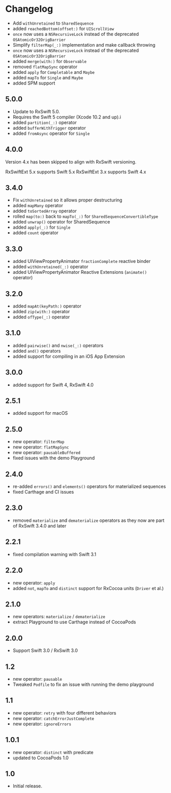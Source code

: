 Changelog
=========

- Add `withUnretained` to `SharedSequence`
- added `reachedBottom(offset:)` for `UIScrollView`
- `once` now uses a `NSRecursiveLock` instead of the deprecated `OSAtomicOr32OrigBarrier`
- Simplify `filterMap(_:)` implementation and make callback throwing
- `once` now uses a `NSRecursiveLock` instead of the deprecated `OSAtomicOr32OrigBarrier`
- added `merge(with:)` for `Observable`
- removed `flatMapSync` operator
- added `apply` for `Completable` and `Maybe` 
- added `mapTo` for `Single` and `Maybe`
- added SPM support

5.0.0
-----
- Update to RxSwift 5.0.
- Requires the Swift 5 compiler (Xcode 10.2 and up).i
- added `partition(_:)` operator
- added `bufferWithTrigger` operator
- added `fromAsync` operator for `Single`

4.0.0
------
Version 4.x has been skipped to align with RxSwift versioning.

RxSwiftExt 5.x supports Swift 5.x
RxSwiftExt 3.x supports Swift 4.x

3.4.0
-----
- Fix `withUnretained` so it allows proper destructuring
- added `mapMany` operator
- added `toSortedArray` operator
- rolled `map(to:)` back to `mapTo(_:)` for `SharedSequenceConvertibleType`
- added `unwrap()` operator for SharedSequence
- added `apply(_:)` for `Single`
- added `count` operator

3.3.0
-----
- added UIViewPropertyAnimator `fractionComplete` reactive binder
- added `withUnretained(_:)` operator
- added UIViewPropertyAnimator Reactive Extensions (`animate()` operator)

3.2.0
-----
- added `mapAt(keyPath:)` operator
- added `zip(with:)` operator
- added `ofType(_:)` operator

3.1.0
-----
- added `pairwise()` and `nwise(_:)` operators
- added `and()` operators
- added support for compiling in an iOS App Extension

3.0.0
-----
- added support for Swift 4, RxSwift 4.0

2.5.1
-----
- added support for macOS

2.5.0
-----
- new operator: `filterMap`
- new operator: `flatMapSync`
- new operator: `pausableBuffered`
- fixed issues with the demo Playground

2.4.0
-----
- re-added `errors()` and `elements()` operators for materialized sequences
- fixed Carthage and CI issues

2.3.0
-----
- removed `materialize` and `dematerialize` operators as they now are part of RxSwift 3.4.0 and later

2.2.1
-----
- fixed compilation warning with Swift 3.1

2.2.0
-----
- new operator: `apply`
- added `not`, `mapTo` and `distinct` support for RxCocoa units (`Driver` et al.)

2.1.0
-----
- new operators: `materialize` / `dematerialize`
- extract Playground to use Carthage instead of CocoaPods

2.0.0
-----
- Support Swift 3.0 / RxSwift 3.0

1.2
-----
- new operator: `pausable`
- Tweaked `Podfile` to fix an issue with running the demo playground

1.1
-----
- new operator: `retry` with four different behaviors
- new operator: `catchErrorJustComplete`
- new operator: `ignoreErrors`

1.0.1
-----
- new operator: `distinct` with predicate
- updated to CocoaPods 1.0

1.0
-----
- Initial release.
